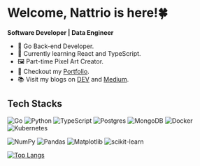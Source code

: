 # Welcome, Nattrio is here!🍀
**Software Developer | Data Engineer**

- 🌠 Go Back-end Developer.
- 🌱 Currently learning React and TypeScript.
- 🖼️ Part-time Pixel Art Creator.
- 💼 Checkout my [Portfolio](https://nattrio-showcase.netlify.app/).
- 📚 Visit my blogs on [DEV](https://dev.to/nattrio) and [Medium](https://medium.com/@nattrio).

## Tech Stacks
![Go](https://img.shields.io/badge/go-%2300ADD8.svg?style=for-the-badge&logo=go&logoColor=white)
![Python](https://img.shields.io/badge/python-3670A0?style=for-the-badge&logo=python&logoColor=ffdd54)
![TypeScript](https://img.shields.io/badge/typescript-%23007ACC.svg?style=for-the-badge&logo=typescript&logoColor=white)
![Postgres](https://img.shields.io/badge/postgres-%23316192.svg?style=for-the-badge&logo=postgresql&logoColor=white)
![MongoDB](https://img.shields.io/badge/MongoDB-%234ea94b.svg?style=for-the-badge&logo=mongodb&logoColor=white)
![Docker](https://img.shields.io/badge/docker-%230db7ed.svg?style=for-the-badge&logo=docker&logoColor=white)
![Kubernetes](https://img.shields.io/badge/kubernetes-%23326ce5.svg?style=for-the-badge&logo=kubernetes&logoColor=white)

![NumPy](https://img.shields.io/badge/numpy-%23013243.svg?style=for-the-badge&logo=numpy&logoColor=white)
![Pandas](https://img.shields.io/badge/pandas-%23150458.svg?style=for-the-badge&logo=pandas&logoColor=white)
![Matplotlib](https://img.shields.io/badge/Matplotlib-%23ffffff.svg?style=for-the-badge&logo=Matplotlib&logoColor=black)
![scikit-learn](https://img.shields.io/badge/scikit--learn-%23F7931E.svg?style=for-the-badge&logo=scikit-learn&logoColor=white)

[![Top Langs](https://github-readme-stats.vercel.app/api/top-langs/?locale=en&hide_title=false&layout=compact&langs_count=4&theme=dracula&hide_border=true&hide=jupyter%20notebook&username=nattrio)](https://github.com/nattrio)
